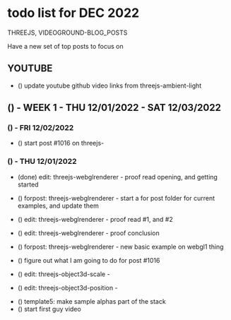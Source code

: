 # todo list for DEC 2022

THREEJS, VIDEOGROUND-BLOG_POSTS

Have a new set of top posts to focus on

## YOUTUBE
* () update youtube github video links from threejs-ambient-light


<!-------- ----------
-- WEEK 1
---------- --------->
## () - WEEK 1 - THU 12/01/2022 - SAT 12/03/2022

### () - FRI 12/02/2022
* () start post #1016 on threejs-

### () - THU 12/01/2022
<!-- edit/new -->
* (done) edit: threejs-webglrenderer - proof read opening, and getting started
* () forpost: threejs-webglrenderer - start a for post folder for current examples, and update them
* () edit: threejs-webglrenderer - proof read #1, and #2
* () edit: threejs-webglrenderer - proof conclusion

* () forpost: threejs-webglrenderer - new basic example on webgl1 thing


* () figure out what I am going to do for post #1016

* () edit: threejs-object3d-scale - 
* () edit: threejs-object3d-position - 

<!-- videoground-blog-posts -->
<!-- Beta World -->
* () template5: make sample alphas part of the stack
* () start first guy video